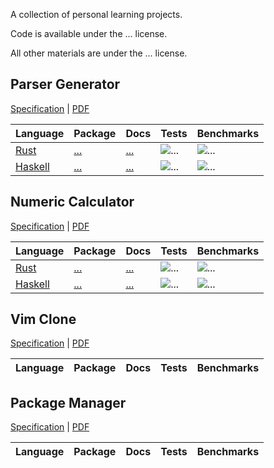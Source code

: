 A collection of personal learning projects.

Code is available under the ... license.

All other materials are under the ... license.

## Parser Generator

[Specification](problems/parser/spec/main.typ) | [PDF](problems/parser/spec/main.pdf)

| Language    | Package | Docs    | Tests    | Benchmarks |
| ----------- | ------- | ------- | -------- | ---------- |
| [Rust]()    | [...]() | [...]() | ![...]() | ![...]()   |
| [Haskell]() | [...]() | [...]() | ![...]() | ![...]()   |

<!--
| [Typescript]() | [...]() | [...]() | ![...]() | ![...]()   |
| [F\*]()        | [...]() | [...]() | ![...]() | ![...]()   |
| [Elixir]()     | [...]() | [...]() | ![...]() | ![...]()   |
| [GNU Guile]()  | [...]() | [...]() | ![...]() | ![...]()   |
-->

## Numeric Calculator

[Specification](problems/numeric-calc/spec/main.typ) | [PDF](problems/numeric-calc/spec/main.pdf)

| Language    | Package | Docs    | Tests    | Benchmarks |
| ----------- | ------- | ------- | -------- | ---------- |
| [Rust]()    | [...]() | [...]() | ![...]() | ![...]()   |
| [Haskell]() | [...]() | [...]() | ![...]() | ![...]()   |

<!--
| [Typescript]() | [...]() | [...]() | ![...]() | ![...]()   |
| [F\*]()        | [...]() | [...]() | ![...]() | ![...]()   |
| [Elixir]()     | [...]() | [...]() | ![...]() | ![...]()   |
| [GNU Guile]()  | [...]() | [...]() | ![...]() | ![...]()   |
-->

<!-- ## Algebraic Calculator -->

<!-- ## Graphing Calculator | TI-89 Clone -->

## Vim Clone

[Specification]() | [PDF]()

| Language | Package | Docs | Tests | Benchmarks |
| -------- | ------- | ---- | ----- | ---------- |

## Package Manager

[Specification]() | [PDF]()

| Language | Package | Docs | Tests | Benchmarks |
| -------- | ------- | ---- | ----- | ---------- |
